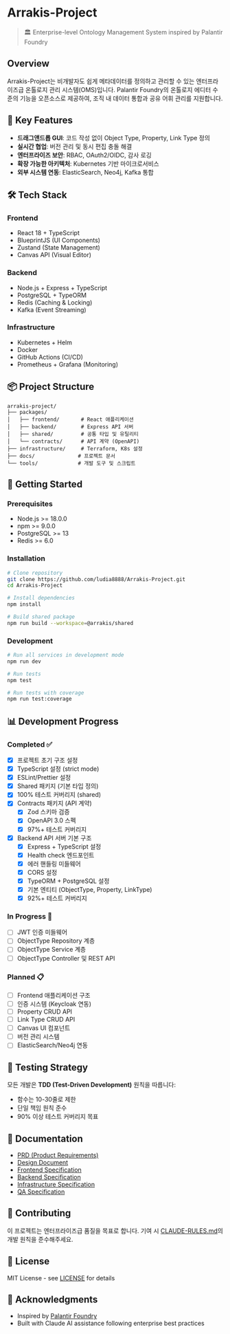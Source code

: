 # Arrakis-Project

> 🏛️ Enterprise-level Ontology Management System inspired by Palantir Foundry

## Overview

Arrakis-Project는 비개발자도 쉽게 메타데이터를 정의하고 관리할 수 있는 엔터프라이즈급 온톨로지 관리 시스템(OMS)입니다. Palantir Foundry의 온톨로지 에디터 수준의 기능을 오픈소스로 제공하여, 조직 내 데이터 통합과 공유 어휘 관리를 지원합니다.

## 🎯 Key Features

- **드래그앤드롭 GUI**: 코드 작성 없이 Object Type, Property, Link Type 정의
- **실시간 협업**: 버전 관리 및 동시 편집 충돌 해결
- **엔터프라이즈 보안**: RBAC, OAuth2/OIDC, 감사 로깅
- **확장 가능한 아키텍처**: Kubernetes 기반 마이크로서비스
- **외부 시스템 연동**: ElasticSearch, Neo4j, Kafka 통합

## 🛠️ Tech Stack

### Frontend

- React 18 + TypeScript
- BlueprintJS (UI Components)
- Zustand (State Management)
- Canvas API (Visual Editor)

### Backend

- Node.js + Express + TypeScript
- PostgreSQL + TypeORM
- Redis (Caching & Locking)
- Kafka (Event Streaming)

### Infrastructure

- Kubernetes + Helm
- Docker
- GitHub Actions (CI/CD)
- Prometheus + Grafana (Monitoring)

## 📦 Project Structure

```
arrakis-project/
├── packages/
│   ├── frontend/       # React 애플리케이션
│   ├── backend/        # Express API 서버
│   ├── shared/         # 공통 타입 및 유틸리티
│   └── contracts/      # API 계약 (OpenAPI)
├── infrastructure/     # Terraform, K8s 설정
├── docs/              # 프로젝트 문서
└── tools/             # 개발 도구 및 스크립트
```

## 🚀 Getting Started

### Prerequisites

- Node.js >= 18.0.0
- npm >= 9.0.0
- PostgreSQL >= 13
- Redis >= 6.0

### Installation

```bash
# Clone repository
git clone https://github.com/ludia8888/Arrakis-Project.git
cd Arrakis-Project

# Install dependencies
npm install

# Build shared package
npm run build --workspace=@arrakis/shared
```

### Development

```bash
# Run all services in development mode
npm run dev

# Run tests
npm test

# Run tests with coverage
npm run test:coverage
```

## 📊 Development Progress

### Completed ✅

- [x] 프로젝트 초기 구조 설정
- [x] TypeScript 설정 (strict mode)
- [x] ESLint/Prettier 설정
- [x] Shared 패키지 (기본 타입 정의)
- [x] 100% 테스트 커버리지 (shared)
- [x] Contracts 패키지 (API 계약)
  - [x] Zod 스키마 검증
  - [x] OpenAPI 3.0 스펙
  - [x] 97%+ 테스트 커버리지
- [x] Backend API 서버 기본 구조
  - [x] Express + TypeScript 설정
  - [x] Health check 엔드포인트
  - [x] 에러 핸들링 미들웨어
  - [x] CORS 설정
  - [x] TypeORM + PostgreSQL 설정
  - [x] 기본 엔티티 (ObjectType, Property, LinkType)
  - [x] 92%+ 테스트 커버리지

### In Progress 🔄

- [ ] JWT 인증 미들웨어
- [ ] ObjectType Repository 계층
- [ ] ObjectType Service 계층
- [ ] ObjectType Controller 및 REST API

### Planned 📋

- [ ] Frontend 애플리케이션 구조
- [ ] 인증 시스템 (Keycloak 연동)
- [ ] Property CRUD API
- [ ] Link Type CRUD API
- [ ] Canvas UI 컴포넌트
- [ ] 버전 관리 시스템
- [ ] ElasticSearch/Neo4j 연동

## 🧪 Testing Strategy

모든 개발은 **TDD (Test-Driven Development)** 원칙을 따릅니다:

- 함수는 10-30줄로 제한
- 단일 책임 원칙 준수
- 90% 이상 테스트 커버리지 목표

## 📄 Documentation

- [PRD (Product Requirements)](./PRD.md)
- [Design Document](./DesignDoc.md)
- [Frontend Specification](./FrontendSpec.md)
- [Backend Specification](./BackendSpec.md)
- [Infrastructure Specification](./InfraSpec.md)
- [QA Specification](./QASpec.md)

## 🤝 Contributing

이 프로젝트는 엔터프라이즈급 품질을 목표로 합니다. 기여 시 [CLAUDE-RULES.md](./CLAUDE-RULES.md)의 개발 원칙을 준수해주세요.

## 📝 License

MIT License - see [LICENSE](./LICENSE) for details

## 🙏 Acknowledgments

- Inspired by [Palantir Foundry](https://www.palantir.com/platforms/foundry/)
- Built with Claude AI assistance following enterprise best practices
